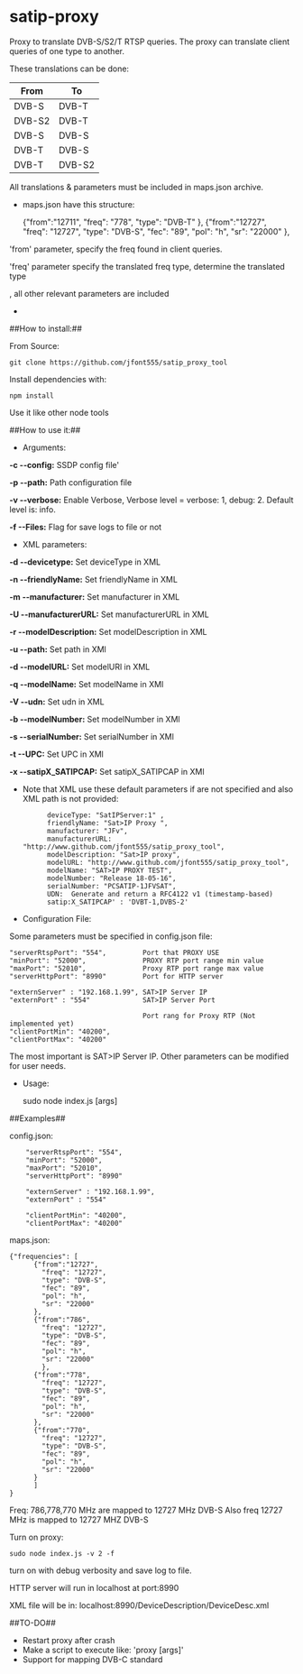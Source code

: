 # satip-proxy
Proxy to translate DVB-S/S2/T RTSP queries. The proxy can translate client queries of one type to another.

These translations can be done:

From | To
-----|----
DVB-S| DVB-T
DVB-S2| DVB-T
DVB-S| DVB-S
DVB-T| DVB-S
DVB-T| DVB-S2

All translations & parameters must be included in maps.json archive.

* maps.json have this structure:

    {"from":"12711",
         "freq": "778",
        "type": "DVB-T"
    },
    {"from":"12727",
        "freq": "12727",
        "type": "DVB-S",
        "fec": "89",
        "pol": "h",
        "sr": "22000"
    },

'from' parameter, specify the freq found in client queries.

'freq' parameter specify the translated freq
type, determine the translated type

, all other relevant parameters are included


*

##How to install:##

From Source:

    git clone https://github.com/jfont555/satip_proxy_tool

Install dependencies with:

    npm install

Use it like other node tools

##How to use it:##


* Arguments:

**-c --config:** SSDP config file'

**-p --path:** Path configuration file

**-v --verbose:** Enable Verbose, Verbose level = verbose: 1, debug: 2. Default level is: info.

**-f --Files:** Flag for save logs to file or not


* XML parameters:

**-d --devicetype:** Set deviceType in XML

**-n --friendlyName:**  Set friendlyName in XML

**-m --manufacturer:** Set manufacturer in XML

**-U --manufacturerURL:** Set manufacturerURL in XML

**-r --modelDescription:** Set modelDescription in XML

**-u --path:** Set path in XMl

**-d --modelURL:** Set modelURl in XML

**-q --modelName:** Set modelName in XMl

**-V --udn:** Set udn in XML

**-b --modelNumber:** Set modelNumber in XMl

**-s --serialNumber:** Set serialNumber in XMl

**-t --UPC:** Set UPC in XMl

**-x --satipX_SATIPCAP:** Set satipX_SATIPCAP in XMl


* Note that XML use these default parameters if are not specified and also XML path is not provided:

            deviceType: "SatIPServer:1" ,
            friendlyName: "Sat>IP Proxy ",
            manufacturer: "JFv",
            manufacturerURL: "http://www.github.com/jfont555/satip_proxy_tool",
            modelDescription: "Sat>IP proxy",
            modelURL: "http://www.github.com/jfont555/satip_proxy_tool",
            modelName: "SAT>IP PROXY TEST",
            modelNumber: "Release 18-05-16",
            serialNumber: "PCSATIP-1JFVSAT",
            UDN:  Generate and return a RFC4122 v1 (timestamp-based)
            satip:X_SATIPCAP' : 'DVBT-1,DVBS-2'

* Configuration File:

Some parameters must be specified in config.json file:


    "serverRtspPort": "554",         Port that PROXY USE
    "minPort": "52000",              PROXY RTP port range min value
    "maxPort": "52010",              Proxy RTP port range max value
    "serverHttpPort": "8990"         Port for HTTP server

    "externServer" : "192.168.1.99", SAT>IP Server IP
    "externPort" : "554"             SAT>IP Server Port

                                     Port rang for Proxy RTP (Not implemented yet)
    "clientPortMin": "40200",
    "clientPortMax": "40200"


The most important is SAT>IP Server IP. Other parameters can be modified for user needs.

* Usage:

    sudo node index.js [args]


##Examples##

config.json:

        "serverRtspPort": "554",
        "minPort": "52000",
        "maxPort": "52010",
        "serverHttpPort": "8990"

        "externServer" : "192.168.1.99",
        "externPort" : "554"

        "clientPortMin": "40200",
        "clientPortMax": "40200"

maps.json:

    {"frequencies": [
          {"from":"12727",
            "freq": "12727",
            "type": "DVB-S",
            "fec": "89",
            "pol": "h",
            "sr": "22000"
          },
          {"from":"786",
            "freq": "12727",
            "type": "DVB-S",
            "fec": "89",
            "pol": "h",
            "sr": "22000"
            },
          {"from":"778",
            "freq": "12727",
            "type": "DVB-S",
            "fec": "89",
            "pol": "h",
            "sr": "22000"
          },
          {"from":"770",
            "freq": "12727",
            "type": "DVB-S",
            "fec": "89",
            "pol": "h",
            "sr": "22000"
          }
          ]
    }

Freq: 786,778,770 MHz are mapped to 12727 MHz DVB-S
Also freq 12727 MHz is mapped to 12727 MHZ DVB-S

Turn on proxy:

    sudo node index.js -v 2 -f

turn on with debug verbosity and save log to file.

HTTP server will run in localhost at port:8990

XML file will be in: localhost:8990/DeviceDescription/DeviceDesc.xml


##TO-DO##

* Restart proxy after crash
* Make a script to execute like: 'proxy [args]'
* Support for mapping DVB-C standard
